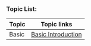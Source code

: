 ### Topic List:

| Topic     | Topic links                      |
| --------- | -------------------------------- |
| Basic  | [Basic Introduction](notes/01_class.md.md)    |



